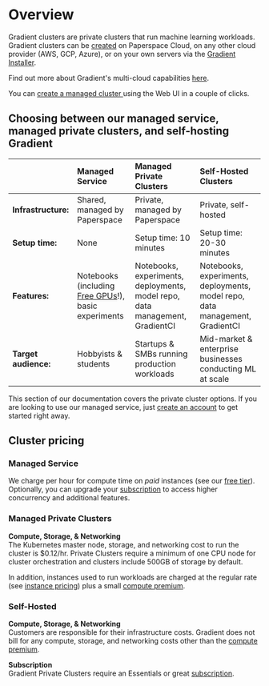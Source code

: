 # Overview

Gradient clusters are private clusters that run machine learning workloads. Gradient clusters can be [created](setup/managed-installation.md) on Paperspace Cloud, on any other cloud provider \(AWS, GCP, Azure\), or on your own servers via the [Gradient Installer](setup/self-hosted-clusters/).

Find out more about Gradient's multi-cloud capabilities [here](https://gradient.paperspace.com/clusters).

You can [create a managed cluster ](https://console.paperspace.com/clusters/create)using the Web UI in a couple of clicks.

## Choosing between our managed service, managed private clusters, and self-hosting Gradient

|  | Managed Service  | Managed Private Clusters | Self-Hosted Clusters |
| :--- | :--- | :--- | :--- |
| **Infrastructure:** | Shared, managed by Paperspace | Private, managed by Paperspace | Private, self-hosted |
| **Setup time:**  | None | Setup time: 10 minutes | Setup time: 20-30 minutes |
| **Features:**  | Notebooks \(including [Free GPUs](../../more/instance-types/free-instances.md)!\), basic experiments | Notebooks, experiments, deployments, model repo, data management, GradientCI | Notebooks, experiments, deployments, model repo, data management, GradientCI |
| **Target audience:**  | Hobbyists & students | Startups & SMBs running production workloads | Mid-market & enterprise businesses conducting ML at scale |

This section of our documentation covers the private cluster options.  If you are looking to use our managed service, just [create an account](https://console.paperspace.com/signup?gradient=true) to get started right away. 

## Cluster pricing

### Managed Service

We charge per hour for compute time on _paid_ instances \(see our [free tier](../../more/instance-types/free-instances.md)\). Optionally, you can upgrade your [subscription](https://gradient.paperspace.com/pricing) to access higher concurrency and additional features. 

### Managed Private Clusters 

**Compute, Storage, & Networking**  
The Kubernetes master node, storage, and networking cost to run the cluster is $0.12/hr. Private Clusters require a minimum of one CPU node for cluster orchestration and clusters include 500GB of storage by default.  

In addition, instances used to run workloads are charged at the regular rate \(see [instance pricing](../../more/instance-types/)\) plus a small [compute premium](https://gradient.paperspace.com/private-cluster-utilization-premium).  

### Self-Hosted

**Compute, Storage, & Networking**  
Customers are responsible for their infrastructure costs. Gradient does not bill for any compute, storage, and networking costs other than the [compute premium](https://gradient.paperspace.com/private-cluster-utilization-premium).  

**Subscription**  
Gradient Private Clusters require an Essentials or great [subscription](https://gradient.paperspace.com/pricing).  

